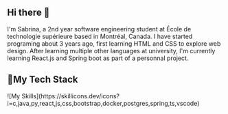 ## Hi there 👋

<!--
**sabrinaets/sabrinaets** is a ✨ _special_ ✨ repository because its `README.md` (this file) appears on your GitHub profile.

Here are some ideas to get you started:

- 🔭 I’m currently working on ...
- 🌱 I’m currently learning ...
- 👯 I’m looking to collaborate on ...
- 🤔 I’m looking for help with ...
- 💬 Ask me about ...
- 📫 How to reach me: ...
- 😄 Pronouns: ...
- ⚡ Fun fact: ...
-->

<p>I'm Sabrina, a 2nd year software engineering student at École de technologie supérieure based in Montréal, Canada. I have started programing about 3 years ago, first learning HTML and CSS to explore web design. After learning multiple other languages at university, I'm currently learning React.js and Spring boot as part of a personnal project.</p>

<h2>🔭My Tech Stack</h2>
![My Skills](https://skillicons.dev/icons?i=c,java,py,react,js,css,bootstrap,docker,postgres,spring,ts,vscode)

